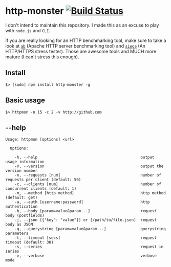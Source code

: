 # http-monster [![Build Status](https://secure.travis-ci.org/zonetti/http-monster.png)](http://travis-ci.org/zonetti/http-monster)

I don't intend to maintain this repository. I made this as an excuse to play with `node.js` and `CLI`.

If you are really looking for an HTTP benchmarking tool, make sure to take a look at [`ab`][ab] (Apache HTTP server benchmarking tool) and [`siege`][siege] (An HTTP/HTTPS stress tester). Those are awesome tools and MUCH more mature (I can't stress this enough).

## Install

    $> [sudo] npm install http-monster -g

## Basic usage

    $> httpmon -n 15 -c 2 -v http://github.com

## --help

    Usage: httpmon [options] <url>

      Options:

        -h, --help                                             output usage information
        -V, --version                                          output the version number
        -n, --requests [num]                                   number of requests per client (default: 50)
        -c, --clients [num]                                    number of concurrent clients (default: 1)
        -m, --method [http method]                             http method (default: get)
        -a, --auth [username:password]                         http authentication
        -b, --body [param=value&param...]                      request body (postfields)
        -j, --json [{"key": "value"}] or [/path/to/file.json]  request body as JSON
        -q, --querystring [param=value&param...]               querystring parameters
        -t, --timeout [secs]                                   request timeout (default: 30)
        -s, --series                                           request in series
        -v, --verbose                                          verbose mode

[ab]: http://httpd.apache.org/docs/2.2/programs/ab.html
[siege]: http://www.joedog.org/siege-home/
